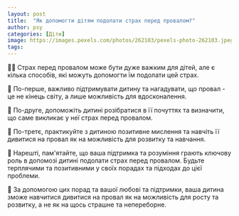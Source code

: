 ```yaml
---
layout: post
title:  "Як допомогти дітям подолати страх перед провалом?"
author: psy
categories: [Діти]
image: https://images.pexels.com/photos/262103/pexels-photo-262103.jpeg?auto=compress&cs=tinysrgb&fit=crop&h=627&w=1200
tags: 
---
```


🧠💬 Страх перед провалом може бути дуже важким для дітей, але є кілька способів, які можуть допомогти їм подолати цей страх. 

🌟 По-перше, важливо підтримувати дитину та нагадувати, що провал - це не кінець світу, а лише можливість для вдосконалення. 

🌟 По-друге, допоможіть дитині розібратися в її почуттях та визначити, що саме викликає у неї страх перед провалом. 

🌟 По-третє, практикуйте з дитиною позитивне мислення та навчіть її дивитися на провал як на можливість для розвитку та навчання. 

🌟 Нарешті, пам'ятайте, що ваша підтримка та розуміння грають ключову роль в допомозі дитині подолати страх перед провалом. Будьте терплячими та позитивними у своїх порадах та підходах до цієї проблеми. 

🌈 За допомогою цих порад та вашої любові та підтримки, ваша дитина зможе навчитися дивитися на провал як на можливість для росту та розвитку, а не як на щось страшне та непереборне.


